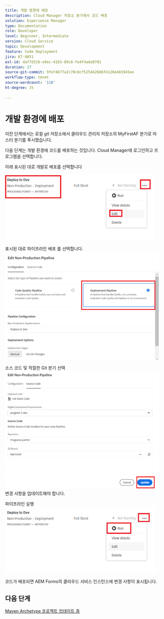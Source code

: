 ```yaml
---
title: 개발 환경에 배포
description: Cloud Manager 저장소 분기에서 코드 배포
solution: Experience Manager
type: Documentation
role: Developer
level: Beginner, Intermediate
version: Cloud Service
topic: Development
feature: Code Deployment
jira: KT-8851
exl-id: daf7d316-e9ec-41b5-89c8-fe4f4ada9701
duration: 27
source-git-commit: 9fef4b77a2c70c8cf525d42686f4120e481945ee
workflow-type: tm+mt
source-wordcount: '118'
ht-degree: 1%

---
```


# 개발 환경에 배포

이전 단계에서는 로컬 git 저장소에서 클라우드 관리자 저장소의 MyFirstAF 분기로 마스터 분기를 푸시했습니다.

다음 단계는 개발 환경에 코드를 배포하는 것입니다.
Cloud Manager에 로그인하고 프로그램을 선택합니다.

아래 표시된 대로 개발로 배포를 선택합니다


![첫 단계](assets/deploy-first-step1.png)


표시된 대로 파이프라인 배포 를 선택합니다.
![첫 단계](assets/deploy1.png)

소스 코드 및 적절한 Git 분기 선택
![첫 단계](assets/deploy2.png)
변경 사항을 업데이트해야 합니다.

파이프라인 실행
![실행 파이프라인](assets/run-pipeline.png)

코드가 배포되면 AEM Forms의 클라우드 서비스 인스턴스에 변경 사항이 표시됩니다.

## 다음 단계

[Maven Archetype 프로젝트 업데이트 중](./updating-project-archetype.md)
